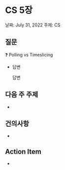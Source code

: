 # CS 5장

날짜: July 31, 2022
주제: CS

## 질문

<aside>
❓ Polling vs Timeslicing

</aside>

- 답변
    
    답변
    

## 다음 주 주제

- 

## 건의사항

- 

## Action Item

-